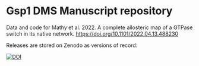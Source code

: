 # Gsp1 DMS Manuscript repository

Data and code for Mathy et al. 2022. A complete allosteric map of a GTPase switch in its native network. https://doi.org/10.1101/2022.04.13.488230

Releases are stored on Zenodo as versions of record:

[![DOI](https://zenodo.org/badge/460596102.svg)](https://zenodo.org/badge/latestdoi/460596102)

